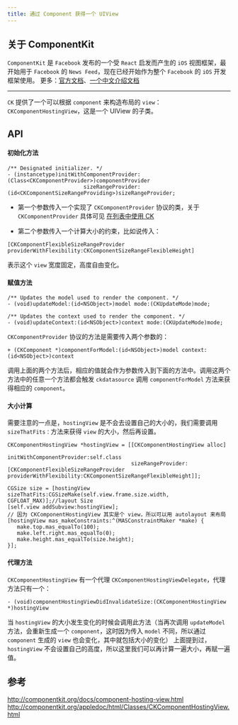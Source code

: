 ```yaml
---
title: 通过 Component 获得一个 UIView
---
```


## 关于 ComponentKit
`ComponentKit` 是 `Facebook` 发布的一个受 `React` 启发而产生的 `iOS` 视图框架，最开始用于 `Facebook` 的 `News Feed`，现在已经开始作为整个 `Facebook` 的 `iOS` 开发框架使用。
更多：[官方文档](http://componentkit.org/)、[一个中文介绍文档](https://segmentfault.com/a/1190000002625560)

-------

`CK` 提供了一个可以根据 `component` 来构造布局的 `view`： `CKComponentHostingView`，这是一个 UIView 的子类。

## API

#### 初始化方法
```
/** Designated initializer. */
- (instancetype)initWithComponentProvider:(Class<CKComponentProvider>)componentProvider
                        sizeRangeProvider:(id<CKComponentSizeRangeProviding>)sizeRangeProvider;
```
* 第一个参数传入一个实现了 `CKComponentProvider` 协议的类，关于 `CKComponentProvider` 具体可见 [在列表中使用 CK](https://linkexin.github.io/notes/%E5%9C%A8%E5%88%97%E8%A1%A8%E4%B8%AD%E4%BD%BF%E7%94%A8-ComponentKit)

* 第二个参数传入一个计算大小的约束，比如说传入：

```
[CKComponentFlexibleSizeRangeProvider providerWithFlexibility:CKComponentSizeRangeFlexibleHeight]
```
表示这个 `view` 宽度固定，高度自由变化。

#### 赋值方法

```
/** Updates the model used to render the component. */
- (void)updateModel:(id<NSObject>)model mode:(CKUpdateMode)mode;

/** Updates the context used to render the component. */
- (void)updateContext:(id<NSObject>)context mode:(CKUpdateMode)mode;
```

`CKComponentProvider` 协议的方法是需要传入两个参数的：

```
+ (CKComponent *)componentForModel:(id<NSObject>)model context:(id<NSObject>)context
```

调用上面的两个方法后，相应的值就会作为参数传入到下面的方法中。调用这两个方法中的任意一个方法都会触发 `ckdatasource` 调用 `componentForModel` 方法来获得相应的 `component`。

#### 大小计算
需要注意的一点是，`hostingView` 是不会去设置自己的大小的，我们需要调用 `sizeThatFits：`方法来获得 `view` 的大小，然后再设置。

```
CKComponentHostingView *hostingView = [[CKComponentHostingView alloc]
                                       initWithComponentProvider:self.class
                                       sizeRangeProvider:[CKComponentFlexibleSizeRangeProvider providerWithFlexibility:CKComponentSizeRangeFlexibleHeight]];
        
CGSize size = [hostingView sizeThatFits:CGSizeMake(self.view.frame.size.width, CGFLOAT_MAX)];//layout Size
[self.view addSubview:hostingView];
// 因为 CKComponentHostingView 其实是个 view，所以可以用 autolayout 来布局
[hostingView mas_makeConstraints:^(MASConstraintMaker *make) {
   make.top.mas_equalTo(100);
   make.left.right.mas_equalTo(0);
   make.height.mas_equalTo(size.height);
}];
```

#### 代理方法
`CKComponentHostingView` 有一个代理 `CKComponentHostingViewDelegate`，代理方法只有一个：

```
- (void)componentHostingViewDidInvalidateSize:(CKComponentHostingView *)hostingView
```

当 `hostingView` 的大小发生变化的时候会调用此方法（当再次调用 `updateModel` 方法，会重新生成一个 `component`，这时因为传入 `model` 不同，所以通过 `component` 生成的 `view` 也会变化，其中就包括大小的变化）
上面提到过，`hostingView` 不会设置自己的高度，所以这里我们可以再计算一遍大小，再赋一遍值。

## 参考
http://componentkit.org/docs/component-hosting-view.html
http://componentkit.org/appledoc/html/Classes/CKComponentHostingView.html


